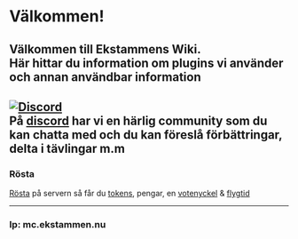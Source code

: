 # Välkommen!

Välkommen till Ekstammens Wiki.  
Här hittar du information om plugins vi använder och annan användbar information
---
[![Discord](https://ekstammen.nu/img/Discord-Logo+Wordmark-Color.png ':size=250')](https://discord.gg/ntfCax3)  
På [discord](https://discord.gg/ntfCax3) har vi en härlig community som du kan chatta med och du kan föreslå förbättringar, delta i tävlingar m.m  
---
### Rösta
[Rösta](https://minecraft-mp.com/server/243250/vote/) på servern så får du [tokens](/tokens), pengar, en [votenyckel](nycklar?id=vote) & [flygtid](cmi?id=flygtid)  

---
### Ip: mc.ekstammen.nu

